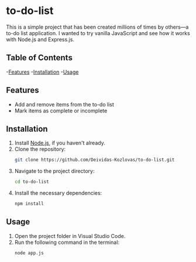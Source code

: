 # to-do-list

This is a simple project that has been created millions of times by others—a to-do list application. I wanted to try vanilla JavaScript and see how it works with Node.js and Express.js.

## Table of Contents

-[Features](#features) -[Installation](#installation) -[Usage](#usage)

## Features

- Add and remove items from the to-do list
- Mark items as complete or incomplete

## Installation

1. Install [Node.js](https://nodejs.org/), if you haven't already.
2. Clone the repository:
   ```bash
   git clone https://github.com/Deividas-Kozlovas/to-do-list.git
   ```
3. Navigate to the project directory:
   ```bash
   cd to-do-list
   ```
4. Install the necessary dependencies:
   ```bash
   npm install
   ```

## Usage

1. Open the project folder in Visual Studio Code.
2. Run the following command in the terminal:
   ```bash
   node app.js
   ```
